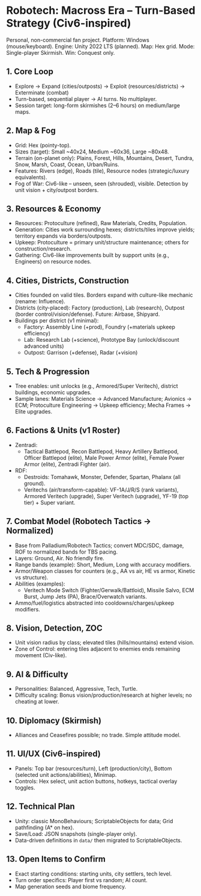# Robotech: Macross Era – Turn-Based Strategy (Civ6-inspired)

Personal, non-commercial fan project. Platform: Windows (mouse/keyboard). Engine: Unity 2022 LTS (planned). Map: Hex grid. Mode: Single-player Skirmish. Win: Conquest only.

## 1. Core Loop
- Explore -> Expand (cities/outposts) -> Exploit (resources/districts) -> Exterminate (combat)
- Turn-based, sequential player -> AI turns. No multiplayer.
- Session target: long-form skirmishes (2–6 hours) on medium/large maps.

## 2. Map & Fog
- Grid: Hex (pointy-top).
- Sizes (target): Small ~40x24, Medium ~60x36, Large ~80x48.
- Terrain (on-planet only): Plains, Forest, Hills, Mountains, Desert, Tundra, Snow, Marsh, Coast, Ocean, Urban/Ruins.
- Features: Rivers (edge), Roads (tile), Resource nodes (strategic/luxury equivalents).
- Fog of War: Civ6-like – unseen, seen (shrouded), visible. Detection by unit vision + city/outpost borders.

## 3. Resources & Economy
- Resources: Protoculture (refined), Raw Materials, Credits, Population.
- Generation: Cities work surrounding hexes; districts/tiles improve yields; territory expands via borders/outposts.
- Upkeep: Protoculture = primary unit/structure maintenance; others for construction/research.
- Gathering: Civ6-like improvements built by support units (e.g., Engineers) on resource nodes.

## 4. Cities, Districts, Construction
- Cities founded on valid tiles. Borders expand with culture-like mechanic (rename: Influence).
- Districts (city-placed): Factory (production), Lab (research), Outpost (border control/vision/defense). Future: Airbase, Shipyard.
- Buildings per district (v1 minimal):
  - Factory: Assembly Line (+prod), Foundry (+materials upkeep efficiency)
  - Lab: Research Lab (+science), Prototype Bay (unlock/discount advanced units)
  - Outpost: Garrison (+defense), Radar (+vision)

## 5. Tech & Progression
- Tree enables: unit unlocks (e.g., Armored/Super Veritech), district buildings, economic upgrades.
- Sample lanes: Materials Science -> Advanced Manufacture; Avionics -> ECM; Protoculture Engineering -> Upkeep efficiency; Mecha Frames -> Elite upgrades.

## 6. Factions & Units (v1 Roster)
- Zentradi:
  - Tactical Battlepod, Recon Battlepod, Heavy Artillery Battlepod, Officer Battlepod (elite), Male Power Armor (elite), Female Power Armor (elite), Zentradi Fighter (air).
- RDF:
  - Destroids: Tomahawk, Monster, Defender, Spartan, Phalanx (all ground).
  - Veritechs (air/transform-capable): VF-1A/J/R/S (rank variants), Armored Veritech (upgrade), Super Veritech (upgrade), YF-19 (top tier) + Super variant.

## 7. Combat Model (Robotech Tactics -> Normalized)
- Base from Palladium/Robotech Tactics; convert MDC/SDC, damage, ROF to normalized bands for TBS pacing.
- Layers: Ground, Air. No friendly fire.
- Range bands (example): Short, Medium, Long with accuracy modifiers.
- Armor/Weapon classes for counters (e.g., AA vs air, HE vs armor, Kinetic vs structure).
- Abilities (examples):
  - Veritech Mode Switch (Fighter/Gerwalk/Battloid), Missile Salvo, ECM Burst, Jump Jets (PA), Brace/Overwatch variants.
- Ammo/fuel/logistics abstracted into cooldowns/charges/upkeep modifiers.

## 8. Vision, Detection, ZOC
- Unit vision radius by class; elevated tiles (hills/mountains) extend vision.
- Zone of Control: entering tiles adjacent to enemies ends remaining movement (Civ-like).

## 9. AI & Difficulty
- Personalities: Balanced, Aggressive, Tech, Turtle.
- Difficulty scaling: Bonus vision/production/research at higher levels; no cheating at lower.

## 10. Diplomacy (Skirmish)
- Alliances and Ceasefires possible; no trade. Simple attitude model.

## 11. UI/UX (Civ6-inspired)
- Panels: Top bar (resources/turn), Left (production/city), Bottom (selected unit actions/abilities), Minimap.
- Controls: Hex select, unit action buttons, hotkeys, tactical overlay toggles.

## 12. Technical Plan
- Unity: classic MonoBehaviours; ScriptableObjects for data; Grid pathfinding (A* on hex).
- Save/Load: JSON snapshots (single-player only).
- Data-driven definitions in `data/` then migrated to ScriptableObjects.

## 13. Open Items to Confirm
- Exact starting conditions: starting units, city settlers, tech level.
- Turn order specifics: Player first vs random; AI count.
- Map generation seeds and biome frequency.
